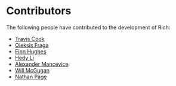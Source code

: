 # Contributors

The following people have contributed to the development of Rich:

<!-- Add your name below, sort alphabetically by surname. Link to Github profile / your home page. -->

- [Travis Cook](https://github.com/traviscook21)
- [Oleksis Fraga](https://github.com/oleksis)
- [Finn Hughes](https://github.com/finnhughes)
- [Hedy Li](https://github.com/hedythedev)
- [Alexander Mancevice](https://github.com/amancevice)
- [Will McGugan](https://github.com/willmcgugan)
- [Nathan Page](https://github.com/nathanrpage97)

